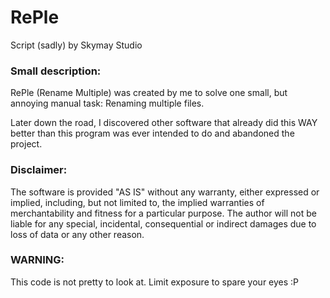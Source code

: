 # RePle
Script (sadly) by Skymay Studio

### Small description:
RePle (Rename Multiple) was created by me to solve one small, but annoying manual task: Renaming multiple files.

Later down the road, I discovered other software that already did this WAY better than this program was ever intended to do and abandoned the project.

### Disclaimer: 
The software is provided "AS IS" without any warranty, either expressed or implied, including, but not limited to,
the implied warranties of merchantability and fitness for a particular purpose.
The author will not be liable for any special, incidental, consequential or indirect damages due to loss of data or any other reason.

### WARNING: 
This code is not pretty to look at. Limit exposure to spare your eyes :P
